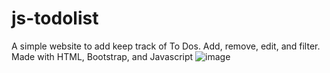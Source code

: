 # js-todolist
A simple website to add keep track of To Dos. Add, remove, edit, and filter. Made with HTML, Bootstrap, and Javascript
![image](https://user-images.githubusercontent.com/12835588/128609366-037fabc0-e53c-4937-89a7-b80214db1564.png)

